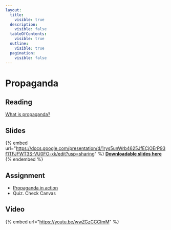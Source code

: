 ```yaml
---
layout:
  title:
    visible: true
  description:
    visible: false
  tableOfContents:
    visible: true
  outline:
    visible: true
  pagination:
    visible: false
---
```


# Propaganda

## Reading

[What is propaganda?](https://drive.google.com/file/d/1kn3UMFp336FkPNMFk1nk\_GM9wD62hoGi/view?usp=sharing)

## Slides

{% embed url="https://docs.google.com/presentation/d/1rys5unWrb4625JfECjOErP93f1TFJFWT3S-VU0FO-xk/edit?usp=sharing" %}
[**Downloadable slides here**](https://docs.google.com/presentation/d/1rys5unWrb4625JfECjOErP93f1TFJFWT3S-VU0FO-xk/edit?usp=sharing)
{% endembed %}

## Assignment

* [Propaganda in action](https://docs.google.com/document/d/1lNIMNu1kgbKFdee7JbYiBW3ghKt9jWQ66UL8vWn8rtI/edit?usp=sharing)
* Quiz. Check Canvas

## Video

{% embed url="https://youtu.be/wwZGzCCCImM" %}

